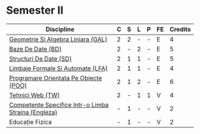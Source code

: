 # Semester II
| Discipline                                       | C | S | L | P | FE | Credits |
|--------------------------------------------------|---|---|---|---|----|---------|
| [Geometrie Si Algebra Liniara (GAL)](https://github.com/Andrei137/FMI-Materials/tree/master/Year%20I/Semester%20II/Geometrie%20Si%20Algebra%20Liniara)                     | 2 | 2 | - | - | E  | 4       |
| [Baze De Date (BD)](https://github.com/Andrei137/FMI-Materials/tree/master/Year%20I/Semester%20II/Baze%20De%20Date)                                    | 2 | - | 2 | - | E  | 5       |
| [Structuri De Date (SD)](https://github.com/Andrei137/FMI-Materials/tree/master/Year%20I/Semester%20II/Structuri%20De%20Date)                                | 2 | 1 | 1 | - | E  | 5       |
| [Limbaje Formale Si Automate (LFA)](https://github.com/Andrei137/FMI-Materials/tree/master/Year%20I/Semester%20II/Limbaje%20Formale%20Si%20Automate)                      | 2 | 1 | 1 | - | E  | 4       |
| [Programare Orientata Pe Obiecte (POO)](https://github.com/Andrei137/FMI-Materials/tree/master/Year%20I/Semester%20II/Programare%20Orientata%20Pe%20Obiecte)                  | 2 | 1 | 2 | - | E  | 6       |
| [Tehnici Web (TW)](https://github.com/Andrei137/FMI-Materials/tree/master/Year%20I/Semester%20II/Tehnici%20Web)                                      | 2 | - | 1 | 1 | V  | 4       |
| [Competente Specifice Intr-o Limba Straina (Engleza)](https://github.com/Andrei137/FMI-Materials/tree/master/Year%20I/Semester%20II/Engleza)        | - | 1 | - | - | V  | 2       |
| Educație Fizica                                  | - | 1 | - | - | V  | 2       | 

